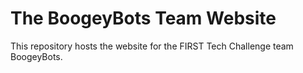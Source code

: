 # The BoogeyBots Team Website

This repository hosts the website for the FIRST Tech Challenge team BoogeyBots.